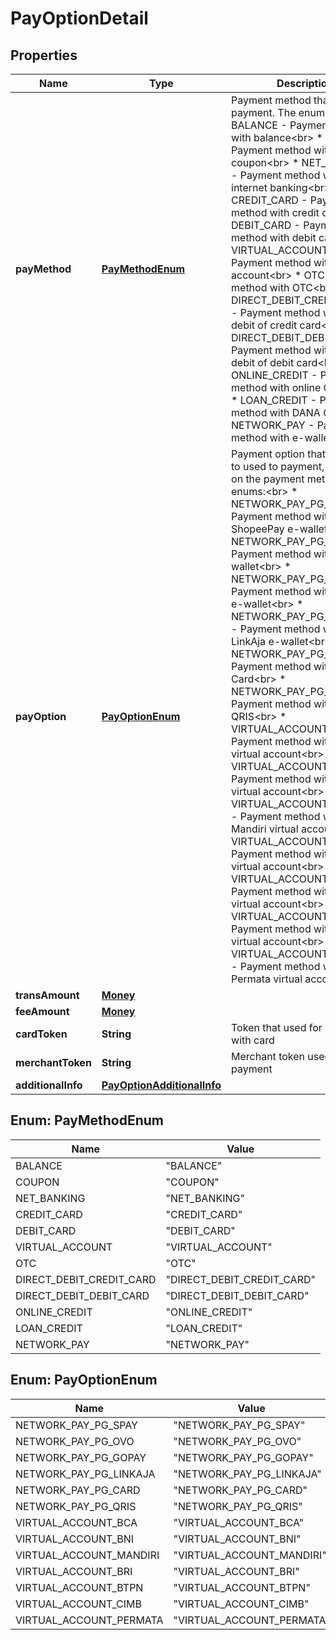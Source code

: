 

# PayOptionDetail


## Properties

| Name | Type | Description | Notes |
|------------ | ------------- | ------------- | -------------|
|**payMethod** | [**PayMethodEnum**](#PayMethodEnum) | Payment method that used to payment. The enums:&lt;br&gt;   * BALANCE - Payment method with balance&lt;br&gt;   * COUPON - Payment method with coupon&lt;br&gt;   * NET_BANKING - Payment method with internet banking&lt;br&gt;   * CREDIT_CARD - Payment method with credit card&lt;br&gt;   * DEBIT_CARD - Payment method with debit card&lt;br&gt;   * VIRTUAL_ACCOUNT - Payment method with virtual account&lt;br&gt;   * OTC - Payment method with OTC&lt;br&gt;   * DIRECT_DEBIT_CREDIT_CARD - Payment method with direct debit of credit card&lt;br&gt;   * DIRECT_DEBIT_DEBIT_CARD - Payment method with direct debit of debit card&lt;br&gt;   * ONLINE_CREDIT - Payment method with online Credit&lt;br&gt;   * LOAN_CREDIT - Payment method with DANA Cicil&lt;br&gt;   * NETWORK_PAY - Payment method with e-wallet&lt;br&gt;  |  |
|**payOption** | [**PayOptionEnum**](#PayOptionEnum) | Payment option that available to used to payment, depends on the payment method. The enums:&lt;br&gt;   * NETWORK_PAY_PG_SPAY - Payment method with ShopeePay e-wallet&lt;br&gt;   * NETWORK_PAY_PG_OVO - Payment method with OVO e-wallet&lt;br&gt;   * NETWORK_PAY_PG_GOPAY - Payment method with GoPay e-wallet&lt;br&gt;   * NETWORK_PAY_PG_LINKAJA - Payment method with LinkAja e-wallet&lt;br&gt;   * NETWORK_PAY_PG_CARD - Payment method with Card&lt;br&gt;   * NETWORK_PAY_PG_QRIS - Payment method with QRIS&lt;br&gt;   * VIRTUAL_ACCOUNT_BCA - Payment method with BCA virtual account&lt;br&gt;   * VIRTUAL_ACCOUNT_BNI - Payment method with BNI virtual account&lt;br&gt;   * VIRTUAL_ACCOUNT_MANDIRI - Payment method with Mandiri virtual account&lt;br&gt;   * VIRTUAL_ACCOUNT_BRI - Payment method with BRI virtual account&lt;br&gt;   * VIRTUAL_ACCOUNT_BTPN - Payment method with BTPN virtual account&lt;br&gt;   * VIRTUAL_ACCOUNT_CIMB - Payment method with CIMB virtual account&lt;br&gt;   * VIRTUAL_ACCOUNT_PERMATA - Payment method with Permata virtual account&lt;br&gt;  |  |
|**transAmount** | [**Money**](Money.md) |  |  |
|**feeAmount** | [**Money**](Money.md) |  |  [optional] |
|**cardToken** | **String** | Token that used for payment with card |  [optional] |
|**merchantToken** | **String** | Merchant token used for this payment |  [optional] |
|**additionalInfo** | [**PayOptionAdditionalInfo**](PayOptionAdditionalInfo.md) |  |  [optional] |



## Enum: PayMethodEnum

| Name | Value |
|---- | -----|
| BALANCE | &quot;BALANCE&quot; |
| COUPON | &quot;COUPON&quot; |
| NET_BANKING | &quot;NET_BANKING&quot; |
| CREDIT_CARD | &quot;CREDIT_CARD&quot; |
| DEBIT_CARD | &quot;DEBIT_CARD&quot; |
| VIRTUAL_ACCOUNT | &quot;VIRTUAL_ACCOUNT&quot; |
| OTC | &quot;OTC&quot; |
| DIRECT_DEBIT_CREDIT_CARD | &quot;DIRECT_DEBIT_CREDIT_CARD&quot; |
| DIRECT_DEBIT_DEBIT_CARD | &quot;DIRECT_DEBIT_DEBIT_CARD&quot; |
| ONLINE_CREDIT | &quot;ONLINE_CREDIT&quot; |
| LOAN_CREDIT | &quot;LOAN_CREDIT&quot; |
| NETWORK_PAY | &quot;NETWORK_PAY&quot; |



## Enum: PayOptionEnum

| Name | Value |
|---- | -----|
| NETWORK_PAY_PG_SPAY | &quot;NETWORK_PAY_PG_SPAY&quot; |
| NETWORK_PAY_PG_OVO | &quot;NETWORK_PAY_PG_OVO&quot; |
| NETWORK_PAY_PG_GOPAY | &quot;NETWORK_PAY_PG_GOPAY&quot; |
| NETWORK_PAY_PG_LINKAJA | &quot;NETWORK_PAY_PG_LINKAJA&quot; |
| NETWORK_PAY_PG_CARD | &quot;NETWORK_PAY_PG_CARD&quot; |
| NETWORK_PAY_PG_QRIS | &quot;NETWORK_PAY_PG_QRIS&quot; |
| VIRTUAL_ACCOUNT_BCA | &quot;VIRTUAL_ACCOUNT_BCA&quot; |
| VIRTUAL_ACCOUNT_BNI | &quot;VIRTUAL_ACCOUNT_BNI&quot; |
| VIRTUAL_ACCOUNT_MANDIRI | &quot;VIRTUAL_ACCOUNT_MANDIRI&quot; |
| VIRTUAL_ACCOUNT_BRI | &quot;VIRTUAL_ACCOUNT_BRI&quot; |
| VIRTUAL_ACCOUNT_BTPN | &quot;VIRTUAL_ACCOUNT_BTPN&quot; |
| VIRTUAL_ACCOUNT_CIMB | &quot;VIRTUAL_ACCOUNT_CIMB&quot; |
| VIRTUAL_ACCOUNT_PERMATA | &quot;VIRTUAL_ACCOUNT_PERMATA&quot; |



